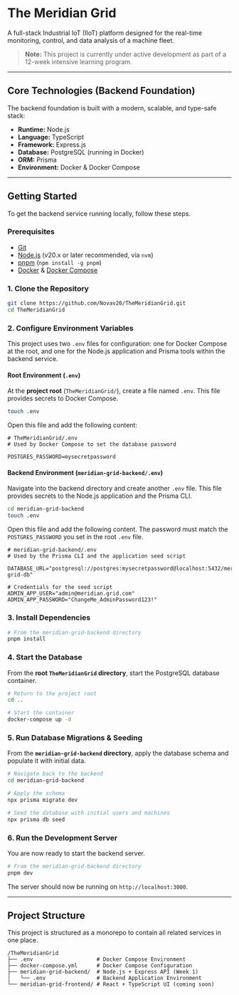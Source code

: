 # The Meridian Grid

A full-stack Industrial IoT (IIoT) platform designed for the real-time monitoring, control, and data analysis of a machine fleet.

> **Note:** This project is currently under active development as part of a 12-week intensive learning program.

---

## Core Technologies (Backend Foundation)

The backend foundation is built with a modern, scalable, and type-safe stack:

-   **Runtime:** Node.js
-   **Language:** TypeScript
-   **Framework:** Express.js
-   **Database:** PostgreSQL (running in Docker)
-   **ORM:** Prisma
-   **Environment:** Docker & Docker Compose

---

## Getting Started

To get the backend service running locally, follow these steps.

### Prerequisites

-   [Git](https://git-scm.com/)
-   [Node.js](https://nodejs.org/en/) (v20.x or later recommended, via `nvm`)
-   [pnpm](https://pnpm.io/) (`npm install -g pnpm`)
-   [Docker](https://www.docker.com/) & [Docker Compose](https://docs.docker.com/compose/)

### 1. Clone the Repository

```bash
git clone https://github.com/Novav20/TheMeridianGrid.git
cd TheMeridianGrid
```

### 2. Configure Environment Variables

This project uses two `.env` files for configuration: one for Docker Compose at the root, and one for the Node.js application and Prisma tools within the backend service.

#### Root Environment (`.env`)

At the **project root** (`TheMeridianGrid/`), create a file named `.env`. This file provides secrets to Docker Compose.

```bash
touch .env
```

Open this file and add the following content:

```env
# TheMeridianGrid/.env
# Used by Docker Compose to set the database password

POSTGRES_PASSWORD=mysecretpassword
```

#### Backend Environment (`meridian-grid-backend/.env`)

Navigate into the backend directory and create another `.env` file. This file provides secrets to the Node.js application and the Prisma CLI.

```bash
cd meridian-grid-backend
touch .env
```

Open this file and add the following content. The password must match the `POSTGRES_PASSWORD` you set in the root `.env` file.

```env
# meridian-grid-backend/.env
# Used by the Prisma CLI and the application seed script

DATABASE_URL="postgresql://postgres:mysecretpassword@localhost:5432/meridian-grid-db"

# Credentials for the seed script
ADMIN_APP_USER="admin@meridian.grid.com"
ADMIN_APP_PASSWORD="ChangeMe_AdminPassword123!"
```

### 3. Install Dependencies

```bash
# From the meridian-grid-backend directory
pnpm install
```

### 4. Start the Database

From the **root `TheMeridianGrid` directory**, start the PostgreSQL database container.

```bash
# Return to the project root
cd ..

# Start the container
docker-compose up -d
```

### 5. Run Database Migrations & Seeding

From the **`meridian-grid-backend` directory**, apply the database schema and populate it with initial data.

```bash
# Navigate back to the backend
cd meridian-grid-backend

# Apply the schema
npx prisma migrate dev

# Seed the database with initial users and machines
npx prisma db seed
```

### 6. Run the Development Server

You are now ready to start the backend server.

```bash
# From the meridian-grid-backend directory
pnpm dev
```

The server should now be running on `http://localhost:3000`.

---

## Project Structure

This project is structured as a monorepo to contain all related services in one place.

```
/TheMeridianGrid
├── .env                    # Docker Compose Environment
├── docker-compose.yml      # Docker Compose Configuration
├── meridian-grid-backend/  # Node.js + Express API (Week 1)
│   └── .env                # Backend Application Environment
└── meridian-grid-frontend/ # React + TypeScript UI (coming soon)
```
